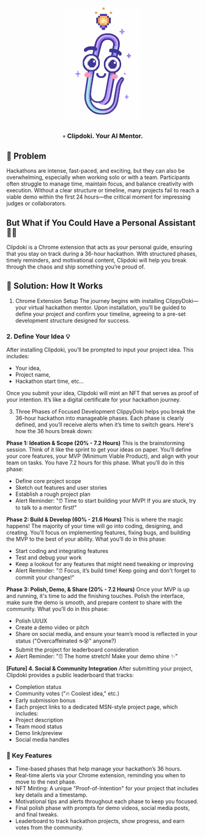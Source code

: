 
<div align="center">
  <h1 align="center">
    <img src="https://github.com/Peixer/Clipdoki/blob/main/clipdoki.png" width="200" />
  </h1> 
  <h3>◦ Clipdoki. Your AI Mentor.</h3>
</div>

## 🧠 Problem
Hackathons are intense, fast-paced, and exciting, but they can also be overwhelming, especially when working solo or with a team. Participants often struggle to manage time, maintain focus, and balance creativity with execution. Without a clear structure or timeline, many projects fail to reach a viable demo within the first 24 hours—the critical moment for impressing judges or collaborators.

## But What if You Could Have a Personal Assistant 🧑‍💻
Clipdoki is a Chrome extension that acts as your personal guide, ensuring that you stay on track during a 36-hour hackathon. With structured phases, timely reminders, and motivational content, Clipdoki will help you break through the chaos and ship something you’re proud of.

## 🎯 Solution: How It Works

1. Chrome Extension Setup
The journey begins with installing ClippyDoki—your virtual hackathon mentor. Upon installation, you’ll be guided to define your project and confirm your timeline, agreeing to a pre-set development structure designed for success.

### **2. Define Your Idea 💡**
After installing Clipdoki, you’ll be prompted to input your project idea. This includes:
- Your idea,
- Project name,
- Hackathon start time, etc...

Once you submit your idea, Clipdoki will mint an NFT that serves as proof of your intention. It’s like a digital certificate for your hackathon journey.

3. Three Phases of Focused Development
ClippyDoki helps you break the 36-hour hackathon into manageable phases. Each phase is clearly defined, and you’ll receive alerts when it’s time to switch gears. Here's how the 36 hours break down:

**Phase 1: Ideation & Scope (20% - 7.2 Hours)**
This is the brainstorming session. Think of it like the sprint to get your ideas on paper. You’ll define your core features, your MVP (Minimum Viable Product), and align with your team on tasks. You have 7.2 hours for this phase.
What you’ll do in this phase:
- Define core project scope
- Sketch out features and user stories
- Establish a rough project plan
- Alert Reminder: "⏰ Time to start building your MVP! If you are stuck, try to talk to a mentor first!"

**Phase 2: Build & Develop (60% - 21.6 Hours)**
This is where the magic happens! The majority of your time will go into coding, designing, and creating. You’ll focus on implementing features, fixing bugs, and building the MVP to the best of your ability.
What you’ll do in this phase:
- Start coding and integrating features
- Test and debug your work
- Keep a lookout for any features that might need tweaking or improving
- Alert Reminder: "⏰ Focus, it’s build time! Keep going and don't forget to commit your changes!"

**Phase 3: Polish, Demo, & Share (20% - 7.2 Hours)**
Once your MVP is up and running, it's time to add the finishing touches. Polish the interface, make sure the demo is smooth, and prepare content to share with the community.
What you’ll do in this phase:
- Polish UI/UX
- Create a demo video or pitch
- Share on social media, and ensure your team’s mood is reflected in your status ("Overcaffeinated ☕😵" anyone?)
- Submit the project for leaderboard consideration
- Alert Reminder: "⏰ The home stretch! Make your demo shine ✨"

**[Future] 4. Social & Community Integration**
After submitting your project, Clipdoki provides a public leaderboard that tracks:
- Completion status
- Community votes ("🔥 Coolest idea," etc.)
- Early submission bonus
- Each project links to a dedicated MSN-style project page, which includes:
- Project description
- Team mood status
- Demo link/preview
- Social media handles

### 🚨 Key Features
- Time-based phases that help manage your hackathon’s 36 hours.
- Real-time alerts via your Chrome extension, reminding you when to move to the next phase.
- NFT Minting: A unique "Proof-of-Intention" for your project that includes key details and a timestamp.
- Motivational tips and alerts throughout each phase to keep you focused.
- Final polish phase with prompts for demo videos, social media posts, and final tweaks.
- Leaderboard to track hackathon projects, show progress, and earn votes from the community.

